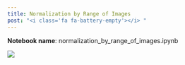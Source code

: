 ```yaml
---
title: Normalization by Range of Images
post: "<i class='fa fa-battery-empty'></i> "
---
```


**Notebook name**: normalization_by_range_of_images.ipynb

<img src='/images/comingsoon.png' />